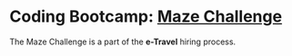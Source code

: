 
# Coding Bootcamp: [Maze Challenge](http://info.peoplecert.org/hubfs/e-TravelMazeChallenge.pdf?utm_campaign=Afdemp&utm_source=hs_email&utm_medium=email&utm_content=35505470&_hsenc=p2ANqtz-_UUoBrnGVfPz_W9dC28u0nMP4ZKYLnMy9TDbByweEPQEmrBNzOvOFstkaZHOe63JfNdphJB3osrU67raj6YCWYuSTzWw&_hsmi=35505470)

The Maze Challenge is a part of the **e-Travel** hiring process.
